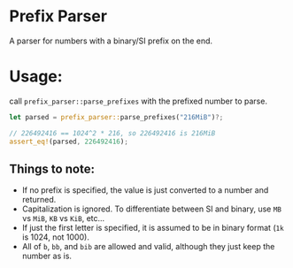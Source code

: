 # Prefix Parser

A parser for numbers with a binary/SI prefix on the end.

# Usage:

call `prefix_parser::parse_prefixes` with the prefixed number to parse.

```rust
let parsed = prefix_parser::parse_prefixes("216MiB")?;

// 226492416 == 1024^2 * 216, so 226492416 is 216MiB
assert_eq!(parsed, 226492416);
```

## Things to note:

 - If no prefix is specified, the value is just converted to a number and returned.
 - Capitalization is ignored. To differentiate between SI and binary, use `MB` vs `MiB`, `KB` vs `KiB`, etc...
 - If just the first letter is specified, it is assumed to be in binary format (`1k` is 1024, not 1000).
 - All of `b`, `bb`, and `bib` are allowed and valid, although they just keep the number as is.
